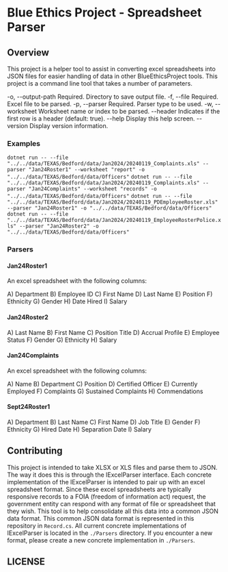 # Blue Ethics Project - Spreadsheet Parser

## Overview

This project is a helper tool to assist in converting excel spreadsheets into JSON files for easier handling of data in other BlueEthicsProject tools. This project is a command line tool that takes a number of parameters.

-o, --output-path    Required. Directory to save output file.
-f, --file           Required. Excel file to be parsed.
-p, --parser         Required. Parser type to be used.
-w, --worksheet      Worksheet name or index to be parsed.
--header             Indicates if the first row is a header (default: true).
--help               Display this help screen.
--version            Display version information.

### Examples

`dotnet run -- --file "../../data/TEXAS/Bedford/data/Jan2024/20240119_Complaints.xls" --parser "Jan24Roster1" --worksheet "report" -o "../../data/TEXAS/Bedford/data/Officers"`
`dotnet run -- --file "../../data/TEXAS/Bedford/data/Jan2024/20240119_Complaints.xls" --parser "Jan24Complaints" --worksheet "records" -o "../../data/TEXAS/Bedford/data/Officers"`
`dotnet run -- --file "../../data/TEXAS/Bedford/data/Jan2024/20240119_PDEmployeeRoster.xls" --parser "Jan24Roster1" -o "../../data/TEXAS/Bedford/data/Officers"`
`dotnet run -- --file "../../data/TEXAS/Bedford/data/Jan2024/20240119_EmployeeRosterPolice.xls" --parser "Jan24Roster2" -o "../../data/TEXAS/Bedford/data/Officers"`

### Parsers

#### Jan24Roster1

An excel spreadsheet with the following columns:

A) Department
B) Employee ID
C) First Name
D) Last Name
E) Position
F) Ethnicity
G) Gender
H) Date Hired
I) Salary

#### Jan24Roster2

A) Last Name
B) First Name
C) Position Title
D) Accrual Profile
E) Employee Status
F) Gender
G) Ethnicity
H) Salary

#### Jan24Complaints

An excel spreadsheet with the following columns:

A) Name
B) Department
C) Position
D) Certified Officer
E) Currently Employed
F) Complaints
G) Sustained Complaints
H) Commendations

#### Sept24Roster1

A) Department
B) Last Name
C) First Name
D) Job Title
E) Gender
F) Ethnicity
G) Hired Date
H) Separation Date
I) Salary


## Contributing

This project is intended to take XLSX or XLS files and parse them to JSON. The way it does this is through the IExcelParser interface. Each concrete implementation of the IExcelParser is intended to pair up with an excel spreadsheet format. Since these excel spreadsheets are typically responsive records to a FOIA (freedom of information act) request, the government entity can respond with any format of file or spreadsheet that they wish. This tool is to help consolidate all this data into a common JSON data format. This common JSON data format is represented in this repository in `Record.cs`. All current concrete implementations of IExcelParser is located in the `./Parsers` directory. If you encounter a new format, please create a new concrete implementation in `./Parsers`.

## LICENSE


